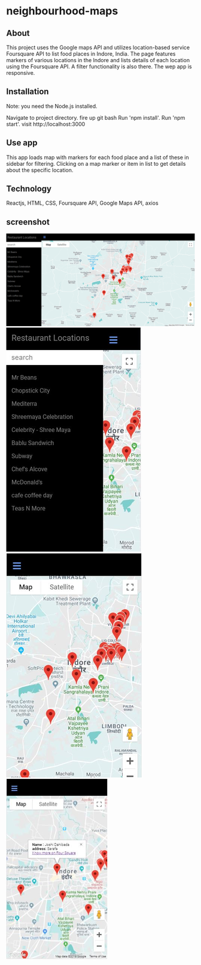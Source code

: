 # neighbourhood-maps


## About
This project uses the Google maps API and utilizes location-based service Foursquare API to list food places in Indore, India. The page features markers of various locations in the Indore and lists details of each location using the Foursquare API. A filter functionality is also there. The wep app is responsive.

## Installation
Note: you need the Node.js installed.

Navigate to project directory.
fire up git bash
Run 'npm install'.
Run 'npm start'.
visit http://localhost:3000


## Use app
This app loads map with markers for each food place and a list of these in sidebar for filtering.
Clicking on a map marker or item in list to get details about the specific location.

## Technology
Reactjs,
HTML,
CSS,
Foursquare API,
Google Maps API,
axios

## screenshot
![desktop](https://github.com/akashhardia/neighbourhood-maps/blob/master/imagesforreadme/Screenshot%20(405).png "Desktop")
![desktop](https://github.com/akashhardia/neighbourhood-maps/blob/master/imagesforreadme/Capture.JPG "Desktop")
![desktop](https://github.com/akashhardia/neighbourhood-maps/blob/master/imagesforreadme/Capture1.JPG "Desktop")
![desktop](https://github.com/akashhardia/neighbourhood-maps/blob/master/imagesforreadme/Capture3.JPG "Desktop")
